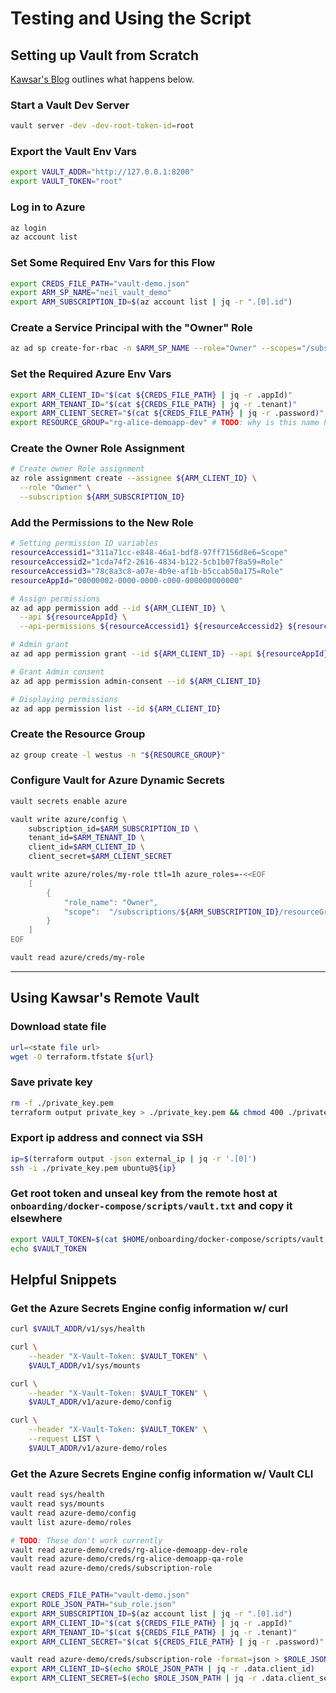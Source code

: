 # Testing and Using the Script

## Setting up Vault from Scratch

[Kawsar's Blog](https://medium.com/hashicorp-engineering/onboarding-the-azure-secrets-engine-for-vault-f09d48c68b69) outlines what happens below.

### Start a Vault Dev Server

```bash
vault server -dev -dev-root-token-id=root
```

### Export the Vault Env Vars

```bash
export VAULT_ADDR="http://127.0.0.1:8200"
export VAULT_TOKEN="root"
```

### Log in to Azure

```bash
az login
az account list
```

### Set Some Required Env Vars for this Flow

```bash
export CREDS_FILE_PATH="vault-demo.json"
export ARM_SP_NAME="neil_vault_demo"
export ARM_SUBSCRIPTION_ID=$(az account list | jq -r ".[0].id")
```

### Create a Service Principal with the "Owner" Role

```bash
az ad sp create-for-rbac -n $ARM_SP_NAME --role="Owner" --scopes="/subscriptions/$ARM_SUBSCRIPTION_ID" > $CREDS_FILE_PATH
```

### Set the Required Azure Env Vars

```bash
export ARM_CLIENT_ID="$(cat ${CREDS_FILE_PATH} | jq -r .appId)"
export ARM_TENANT_ID="$(cat ${CREDS_FILE_PATH} | jq -r .tenant)"
export ARM_CLIENT_SECRET="$(cat ${CREDS_FILE_PATH} | jq -r .password)"
export RESOURCE_GROUP="rg-alice-demoapp-dev" # TODO: why is this name hardcoded?
```

### Create the Owner Role Assignment

```bash
# Create owner Role assignment
az role assignment create --assignee ${ARM_CLIENT_ID} \
  --role "Owner" \
  --subscription ${ARM_SUBSCRIPTION_ID}
```

### Add the Permissions to the New Role

```bash
# Setting permission ID variables
resourceAccessid1="311a71cc-e848-46a1-bdf8-97ff7156d8e6=Scope"
resourceAccessid2="1cda74f2-2616-4834-b122-5cb1b07f8a59=Role"
resourceAccessid3="78c8a3c8-a07e-4b9e-af1b-b5ccab50a175=Role"
resourceAppId="00000002-0000-0000-c000-000000000000"

# Assign permissions
az ad app permission add --id ${ARM_CLIENT_ID} \
  --api ${resourceAppId} \
  --api-permissions ${resourceAccessid1} ${resourceAccessid2} ${resourceAccessid3}

# Admin grant
az ad app permission grant --id ${ARM_CLIENT_ID} --api ${resourceAppId}

# Grant Admin consent
az ad app permission admin-consent --id ${ARM_CLIENT_ID}

# Displaying permissions
az ad app permission list --id ${ARM_CLIENT_ID}
```

### Create the Resource Group

```bash
az group create -l westus -n "${RESOURCE_GROUP}"
```

### Configure Vault for Azure Dynamic Secrets

```bash
vault secrets enable azure

vault write azure/config \
    subscription_id=$ARM_SUBSCRIPTION_ID \
    tenant_id=$ARM_TENANT_ID \
    client_id=$ARM_CLIENT_ID \
    client_secret=$ARM_CLIENT_SECRET

vault write azure/roles/my-role ttl=1h azure_roles=-<<EOF
    [
        {
            "role_name": "Owner",
            "scope":  "/subscriptions/${ARM_SUBSCRIPTION_ID}/resourceGroups/${RESOURCE_GROUP}"
        }
    ]
EOF

vault read azure/creds/my-role
```

---

## Using Kawsar's Remote Vault

### Download state file

```bash
url=<state file url>
wget -O terraform.tfstate ${url}
```

### Save private key

```bash
rm -f ./private_key.pem
terraform output private_key > ./private_key.pem && chmod 400 ./private_key.pem
```

### Export ip address and connect via SSH

```bash
ip=$(terraform output -json external_ip | jq -r '.[0]')
ssh -i ./private_key.pem ubuntu@${ip}
```

### Get root token and unseal key from the remote host at `onboarding/docker-compose/scripts/vault.txt` and copy it elsewhere

```bash
export VAULT_TOKEN=$(cat $HOME/onboarding/docker-compose/scripts/vault.txt | jq -r '.root_token')
echo $VAULT_TOKEN
```

## Helpful Snippets

### Get the Azure Secrets Engine config information w/ curl

```bash
curl $VAULT_ADDR/v1/sys/health

curl \
    --header "X-Vault-Token: $VAULT_TOKEN" \
    $VAULT_ADDR/v1/sys/mounts

curl \
    --header "X-Vault-Token: $VAULT_TOKEN" \
    $VAULT_ADDR/v1/azure-demo/config

curl \
    --header "X-Vault-Token: $VAULT_TOKEN" \
    --request LIST \
    $VAULT_ADDR/v1/azure-demo/roles
```

### Get the Azure Secrets Engine config information w/ Vault CLI

```bash
vault read sys/health
vault read sys/mounts
vault read azure-demo/config
vault list azure-demo/roles

# TODO: These don't work currently
vault read azure-demo/creds/rg-alice-demoapp-dev-role
vault read azure-demo/creds/rg-alice-demoapp-qa-role
vault read azure-demo/creds/subscription-role


export CREDS_FILE_PATH="vault-demo.json"
export ROLE_JSON_PATH="sub_role.json"
export ARM_SUBSCRIPTION_ID=$(az account list | jq -r ".[0].id")
export ARM_CLIENT_ID="$(cat ${CREDS_FILE_PATH} | jq -r .appId)"
export ARM_TENANT_ID="$(cat ${CREDS_FILE_PATH} | jq -r .tenant)"
export ARM_CLIENT_SECRET="$(cat ${CREDS_FILE_PATH} | jq -r .password)"

vault read azure-demo/creds/subscription-role -format=json > $ROLE_JSON_PATH
export ARM_CLIENT_ID=$(echo $ROLE_JSON_PATH | jq -r .data.client_id)
export ARM_CLIENT_SECRET=$(echo $ROLE_JSON_PATH | jq -r .data.client_secret)
```

